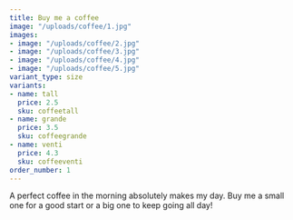 ```yaml
---
title: Buy me a coffee
image: "/uploads/coffee/1.jpg"
images:
- image: "/uploads/coffee/2.jpg"
- image: "/uploads/coffee/3.jpg"
- image: "/uploads/coffee/4.jpg"
- image: "/uploads/coffee/5.jpg"
variant_type: size
variants:
- name: tall
  price: 2.5
  sku: coffeetall
- name: grande
  price: 3.5
  sku: coffeegrande
- name: venti
  price: 4.3
  sku: coffeeventi
order_number: 1
---
```


A perfect coffee in the morning absolutely makes my day. Buy me a small one for a good start or a big one to keep going all day!